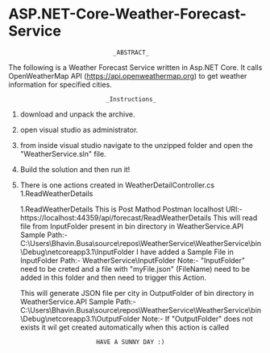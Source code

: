 # ASP.NET-Core-Weather-Forecast-Service

                                 _ABSTRACT_ 

The following is a Weather Forecast Service written in Asp.NET Core. 
It calls OpenWeatherMap API (https://api.openweathermap.org) to get weather information for specified cities. 


                               _Instructions_
                                    
 1) download and unpack the archive.
 2) open visual studio as administrator.
 3) from inside visual studio navigate to the unzipped folder and open the "WeatherService.sln" file.
 4) Build the solution and then run it!
 5) There is one actions created in WeatherDetailController.cs
	1.ReadWeatherDetails
		
	1.ReadWeatherDetails
	This is Post Mathod
	Postman localhost URl:- https://localhost:44359/api/forecast/ReadWeatherDetails
	This will read file from InputFolder present in bin directory in WeatherService.API
	Sample Path:- C:\Users\Bhavin.Busa\source\repos\WeatherService\WeatherService\bin\Debug\netcoreapp3.1\InputFolder
	I have added a Sample File in InputFolder Path:- WeatherService\InputFolder
	Note:- "InputFolder" need to be creted and a file with "myFile.json" (FileName) need to be added in this folder and then need to trigger this Action.
	
	This will generate JSON file per city in OutputFolder of bin directory in WeatherService.API
	Sample Path:- C:\Users\Bhavin.Busa\source\repos\WeatherService\WeatherService\bin\Debug\netcoreapp3.1\OutputFolder
	Note:- If "OutputFolder" does not exists it wil get created automatically when this action is called
 
                                  
                             HAVE A SUNNY DAY :)
